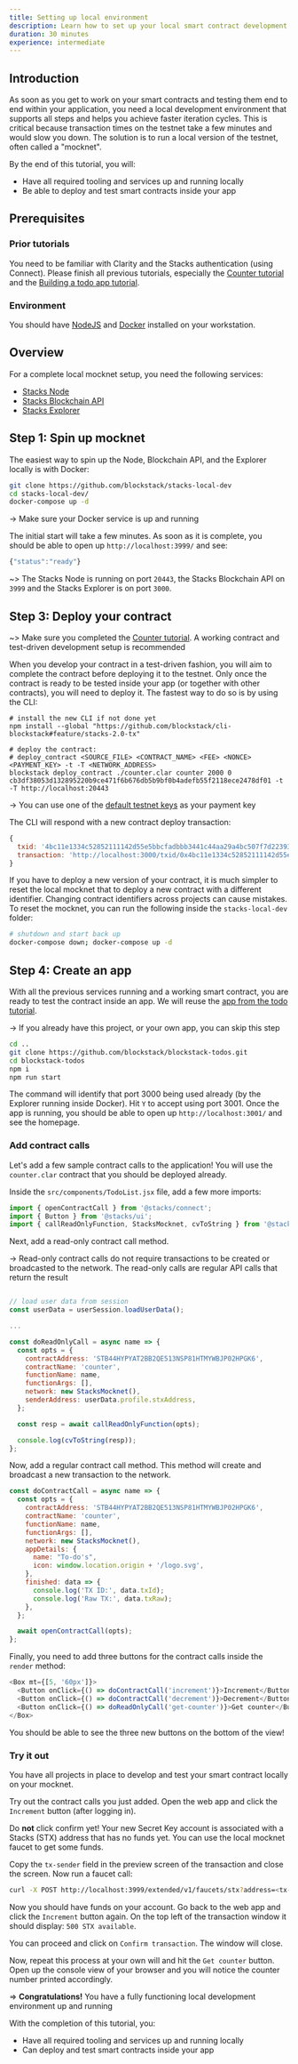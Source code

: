 ```yaml
---
title: Setting up local environment
description: Learn how to set up your local smart contract development environment
duration: 30 minutes
experience: intermediate
---
```


## Introduction

As soon as you get to work on your smart contracts and testing them end to end within your application, you need a local development environment that supports all steps and helps you achieve faster iteration cycles. This is critical because transaction times on the testnet take a few minutes and would slow you down. The solution is to run a local version of the testnet, often called a "mocknet".

By the end of this tutorial, you will:

- Have all required tooling and services up and running locally
- Be able to deploy and test smart contracts inside your app

## Prerequisites

### Prior tutorials

You need to be familiar with Clarity and the Stacks authentication (using Connect). Please finish all previous tutorials, especially the [Counter tutorial](/smart-contracts/counter-tutorial) and the [Building a todo app tutorial](/authentication/building-todo-app).

### Environment

You should have [NodeJS](https://nodejs.org/en/download/) and [Docker](https://docs.docker.com/get-docker/) installed on your workstation.

## Overview

For a complete local mocknet setup, you need the following services:

- [Stacks Node](https://github.com/blockstack/stacks-blockchain)
- [Stacks Blockchain API](https://github.com/blockstack/stacks-blockchain-api)
- [Stacks Explorer](https://github.com/blockstack/explorer)

## Step 1: Spin up mocknet

The easiest way to spin up the Node, Blockchain API, and the Explorer locally is with Docker:

```bash
git clone https://github.com/blockstack/stacks-local-dev
cd stacks-local-dev/
docker-compose up -d
```

-> Make sure your Docker service is up and running

The initial start will take a few minutes. As soon as it is complete, you should be able to open up `http://localhost:3999/` and see:

```js
{"status":"ready"}
```

~> The Stacks Node is running on port `20443`, the Stacks Blockchain API on `3999` and the Stacks Explorer is on port `3000`.

## Step 3: Deploy your contract

~> Make sure you completed the [Counter tutorial](/smart-contracts/counter-tutorial). A working contract and test-driven development setup is recommended

When you develop your contract in a test-driven fashion, you will aim to complete the contract before deploying it to the testnet. Only once the contract is ready to be tested inside your app (or together with other contracts), you will need to deploy it. The fastest way to do so is by using the CLI:

```shell
# install the new CLI if not done yet
npm install --global "https://github.com/blockstack/cli-blockstack#feature/stacks-2.0-tx"

# deploy the contract:
# deploy_contract <SOURCE_FILE> <CONTRACT_NAME> <FEE> <NONCE> <PAYMENT_KEY> -t -T <NETWORK_ADDRESS>
blockstack deploy_contract ./counter.clar counter 2000 0 cb3df38053d132895220b9ce471f6b676db5b9bf0b4adefb55f2118ece2478df01 -t -T http://localhost:20443
```

-> You can use one of the [default testnet keys](https://github.com/blockstack/stacks-blockchain-api/blob/e6e445b2cd1055f4bf25af7af646405783d5877e/src/api/routes/debug.ts#L36-L52) as your payment key

The CLI will respond with a new contract deploy transaction:

```js
{
  txid: '4bc11e1334c52852111142d55e5bbcfadbbb3441c44aa29a4bc507f7d2239377',
  transaction: 'http://localhost:3000/txid/0x4bc11e1334c52852111142d55e5bbcfadbbb3441c44aa29a4bc507f7d2239377'
}
```

If you have to deploy a new version of your contract, it is much simpler to reset the local mocknet that to deploy a new contract with a different identifier. Changing contract identifiers across projects can cause mistakes. To reset the mocknet, you can run the following inside the `stacks-local-dev` folder:

```bash
# shutdown and start back up
docker-compose down; docker-compose up -d
```

## Step 4: Create an app

With all the previous services running and a working smart contract, you are ready to test the contract inside an app. We will reuse the [app from the todo tutorial](/authentication/building-todo-app).

-> If you already have this project, or your own app, you can skip this step

```bash
cd ..
git clone https://github.com/blockstack/blockstack-todos.git
cd blockstack-todos
npm i
npm run start
```

The command will identify that port 3000 being used already (by the Explorer running inside Docker). Hit `Y` to accept using port 3001. Once the app is running, you should be able to open up `http://localhost:3001/` and see the homepage.

### Add contract calls

Let's add a few sample contract calls to the application! You will use the `counter.clar` contract that you should be deployed already.

Inside the `src/components/TodoList.jsx` file, add a few more imports:

```js
import { openContractCall } from '@stacks/connect';
import { Button } from '@stacks/ui';
import { callReadOnlyFunction, StacksMocknet, cvToString } from '@stacks/transactions';
```

Next, add a read-only contract call method.

-> Read-only contract calls do not require transactions to be created or broadcasted to the network. The read-only calls are regular API calls that return the result

```js

// load user data from session
const userData = userSession.loadUserData();

...

const doReadOnlyCall = async name => {
  const opts = {
    contractAddress: 'STB44HYPYAT2BB2QE513NSP81HTMYWBJP02HPGK6',
    contractName: 'counter',
    functionName: name,
    functionArgs: [],
    network: new StacksMocknet(),
    senderAddress: userData.profile.stxAddress,
  };

  const resp = await callReadOnlyFunction(opts);

  console.log(cvToString(resp));
};
```

Now, add a regular contract call method. This method will create and broadcast a new transaction to the network.

```js
const doContractCall = async name => {
  const opts = {
    contractAddress: 'STB44HYPYAT2BB2QE513NSP81HTMYWBJP02HPGK6',
    contractName: 'counter',
    functionName: name,
    functionArgs: [],
    network: new StacksMocknet(),
    appDetails: {
      name: "To-do's",
      icon: window.location.origin + '/logo.svg',
    },
    finished: data => {
      console.log('TX ID:', data.txId);
      console.log('Raw TX:', data.txRaw);
    },
  };

  await openContractCall(opts);
};
```

Finally, you need to add three buttons for the contract calls inside the `render` method:

```js
<Box mt={[5, '60px']}>
  <Button onClick={() => doContractCall('increment')}>Increment</Button>
  <Button onClick={() => doContractCall('decrement')}>Decrement</Button>
  <Button onClick={() => doReadOnlyCall('get-counter')}>Get counter</Button>
</Box>
```

You should be able to see the three new buttons on the bottom of the view!

### Try it out

You have all projects in place to develop and test your smart contract locally on your mocknet.

Try out the contract calls you just added. Open the web app and click the `Increment` button (after logging in).

Do **not** click confirm yet! Your new Secret Key account is associated with a Stacks (STX) address that has no funds yet. You can use the local mocknet faucet to get some funds.

Copy the `tx-sender` field in the preview screen of the transaction and close the screen. Now run a faucet call:

```bash
curl -X POST http://localhost:3999/extended/v1/faucets/stx?address=<tx-sender>
```

Now you should have funds on your account. Go back to the web app and click the `Increment` button again. On the top left of the transaction window it should display: `500 STX available`.

You can proceed and click on `Confirm transaction`. The window will close.

Now, repeat this process at your own will and hit the `Get counter` button. Open up the console view of your browser and you will notice the counter number printed accordingly.

=> **Congratulations!** You have a fully functioning local development environment up and running

With the completion of this tutorial, you:

- Have all required tooling and services up and running locally
- Can deploy and test smart contracts inside your app

